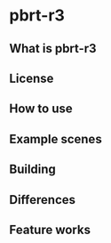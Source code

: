 # pbrt-r3

## What is pbrt-r3

## License

## How to use

## Example scenes

## Building

## Differences

## Feature works
